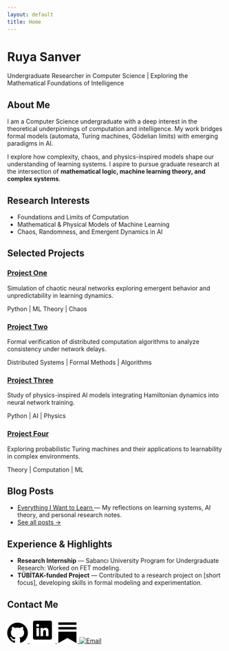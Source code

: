 ```yaml
---
layout: default
title: Home
---
```


<!-- Hero Section -->
<div id="hero">
  <h1>Ruya Sanver</h1>
  <p class="subtitle">
    Undergraduate Researcher in Computer Science | Exploring the Mathematical Foundations of Intelligence
  </p>
</div>

<!-- About Section -->
<div class="section bio" id="about">
  <h2>About Me</h2>
  <p>
    I am a Computer Science undergraduate with a deep interest in the theoretical underpinnings of computation and intelligence. 
    My work bridges formal models (automata, Turing machines, Gödelian limits) with emerging paradigms in AI.
  </p>
  <p>
    I explore how complexity, chaos, and physics-inspired models shape our understanding of learning systems. 
    I aspire to pursue graduate research at the intersection of 
    <strong>mathematical logic, machine learning theory, and complex systems</strong>.
  </p>
</div>

<!-- Research Interests -->
<div class="section" id="research">
  <h2>Research Interests</h2>
  <ul>
    <li>Foundations and Limits of Computation</li>
    <li>Mathematical & Physical Models of Machine Learning</li>
    <li>Chaos, Randomness, and Emergent Dynamics in AI</li>
  </ul>
</div>

<!-- Selected Projects -->
<div class="section" id="projects">
  <h2>Selected Projects</h2>
  <div class="projects-grid">
    <div class="project-card">
      <h3><a href="https://github.com/ruasnv/project1" target="_blank">Project One</a></h3>
      <p>Simulation of chaotic neural networks exploring emergent behavior and unpredictability in learning dynamics.</p>
      <p class="tags">Python | ML Theory | Chaos</p>
    </div>
    <div class="project-card">
      <h3><a href="https://github.com/ruasnv/project2" target="_blank">Project Two</a></h3>
      <p>Formal verification of distributed computation algorithms to analyze consistency under network delays.</p>
      <p class="tags">Distributed Systems | Formal Methods | Algorithms</p>
    </div>
    <div class="project-card">
      <h3><a href="https://github.com/ruasnv/project3" target="_blank">Project Three</a></h3>
      <p>Study of physics-inspired AI models integrating Hamiltonian dynamics into neural network training.</p>
      <p class="tags">Python | AI | Physics</p>
    </div>
    <div class="project-card">
      <h3><a href="https://github.com/ruasnv/fakeproject" target="_blank">Project Four</a></h3>
      <p>Exploring probabilistic Turing machines and their applications to learnability in complex environments.</p>
      <p class="tags">Theory | Computation | ML</p>
    </div>
  </div>
</div>

<!-- Blog Posts -->
<div class="section" id="blog">
  <h2>Blog Posts</h2>
  <ul>
    <li>
      <a href="https://ruaslines.substack.com/p/everything-i-want-to-learn" target="_blank">
        Everything I Want to Learn
      </a> — My reflections on learning systems, AI theory, and personal research notes.
    </li>
    <li><a href="https://ruaslines.substack.com" target="_blank">See all posts →</a></li>
  </ul>
</div>

<!-- Experience & Highlights -->
<div class="section" id="experience">
  <h2>Experience & Highlights</h2>
  <ul class="experience-list">
    <li>
      <strong>Research Internship</strong> — Sabancı University Program for Undergraduate Research: Worked on FET modeling.
    </li>
    <li>
      <strong>TÜBİTAK-funded Project</strong> — Contributed to a research project on [short focus], developing skills in formal modeling and experimentation.
    </li>
  </ul>
</div>

<!-- Contact Section -->
<div class="section" id="contact">
  <h2>Contact Me</h2>
  <div class="contact-icons">
    <a href="https://github.com/ruasnv" target="_blank" title="GitHub">
      <img src="/assets/icons/github.svg" alt="GitHub">
    </a>
    <a href="https://linkedin.com/in/ruasnv/" target="_blank" title="LinkedIn">
      <img src="/assets/icons/linkedin.svg" alt="LinkedIn">
    </a>
    <a href="https://substack.com/@ruaslines" target="_blank" title="Substack">
      <img src="/assets/icons/substack.svg" alt="Substack">
    </a>
    <a href="mailto:ruyas7@proton.me" title="Email">
      <img src="/assets/icons/email.svg" alt="Email">
    </a>
  </div>
</div>
